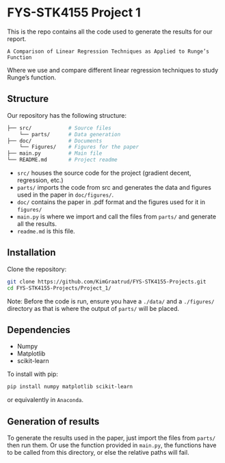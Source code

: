 # FYS-STK4155 Project 1

This is the repo contains all the code used to generate the results for our report. 

`A Comparison of Linear Regression Techniques as Applied to Runge’s
Function`

Where we use and compare different linear regression techniques to study Runge’s function.


## Structure

Our repository has the following structure:

<!-- GPT generated section -->
```bash
├── src/            # Source files
    └── parts/      # Data generation
├── doc/            # Documents
    └── Figures/    # Figures for the paper
├── main.py         # Main file
└── README.md       # Project readme
```
<!-- GPT generated section end -->

- `src/` houses the source code for the project (gradient decent, regression, etc.)
- `parts/` imports the code from src and generates the data and figures used in the paper in `doc/figures/`.
- `doc/` contains the paper in .pdf format and the figures used for it in `figures/`
- `main.py` is where we import and call the files from `parts/` and generate all the results.
- `readme.md` is this file.

## Installation

Clone the repository:
```bash
git clone https://github.com/KimGraatrud/FYS-STK4155-Projects.git
cd FYS-STK4155-Projects/Project_1/
```

Note: Before the code is run, ensure you have a `./data/` and a `./figures/` directory as that is where the output of `parts/` will be placed.

## Dependencies
- Numpy
- Matplotlib
- scikit-learn

To install with pip:
```bash
pip install numpy matplotlib scikit-learn
```
or equivalently in `Anaconda`.

## Generation of results

To generate the results used in the paper, just import the files from `parts/` then run them. Or use the function provided in `main.py`, the functions have to be called from this directory, or else the relative paths will fail.

